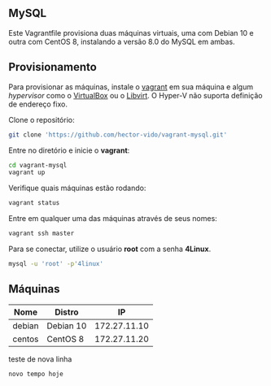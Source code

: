 ## MySQL

Este Vagrantfile provisiona duas máquinas virtuais, uma com Debian 10 e outra com CentOS 8, instalando a versão 8.0 do MySQL em ambas.

## Provisionamento

Para provisionar as máquinas, instale o [vagrant](https://www.vagrantup.com/) em sua máquina e algum *hypervisor* como o [VirtualBox](https://www.virtualbox.org/) ou o [Libvirt](https://libvirt.org/). O Hyper-V não suporta definição de endereço fixo.

Clone o repositório:

```bash
git clone 'https://github.com/hector-vido/vagrant-mysql.git'
```

Entre no diretório e inicie o **vagrant**:

```bash
cd vagrant-mysql
vagrant up
```

Verifique quais máquinas estão rodando:

```bash
vagrant status
```

Entre em qualquer uma das máquinas através de seus nomes:

```bash
vagrant ssh master
```

Para se conectar, utilize o usuário **root** com a senha **4Linux**.

```bash
mysql -u 'root' -p'4linux'
```

## Máquinas

| Nome    | Distro    | IP           |
|---------|-----------|--------------|
| debian  | Debian 10 | 172.27.11.10 |
| centos  | CentOS  8 | 172.27.11.20 |

teste de nova linha

```
novo tempo hoje
```

